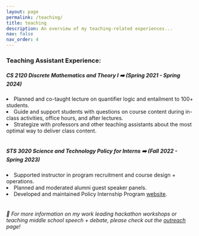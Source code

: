 ```yaml
---
layout: page
permalink: /teaching/
title: teaching
description: An overview of my teaching-related experiences...
nav: false
nav_order: 4
---
```


<h3>Teaching Assistant Experience:</h3>
<div>
<h5>CS 2120 Discrete Mathematics and Theory I ➡️ (Spring 2021 - Spring 2024)</h5>
<li>Planned and co-taught lecture on quantifier logic and entailment to 100+ students.</li>
<li>Guide and support students with questions on course content during in-class activities, office hours, and after lectures.</li>
<li>Strategize with professors and other teaching assistants about the most optimal way to deliver class content.</li>
</div>
<br/>
<div>
<h5>STS 3020 Science and Technology Policy for Interns ➡️ (Fall 2022 - Spring 2023)</h5>
<li>Supported instructor in program recruitment and course design + operations.</li>
<li>Planned and moderated alumni guest speaker panels.</li>
<li>Developed and maintained Policy Internship Program <a href='https://engineering.virginia.edu/future-undergrads/academics/policy-internship-program'>website</a>.</li>
</div>
<br>
<h6>🎤 For more information on my work leading hackathon workshops or teaching middle school speech + debate, please check out the <a href='/outreach'>outreach</a> page!</h6>
